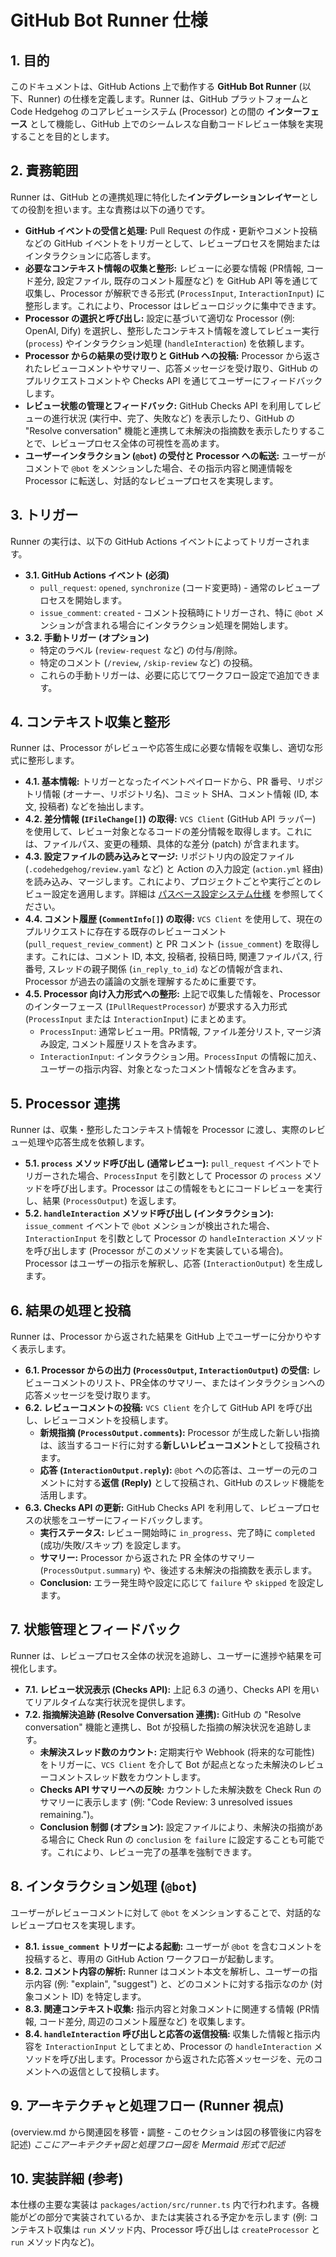 # GitHub Bot Runner 仕様

## 1. 目的

このドキュメントは、GitHub Actions 上で動作する **GitHub Bot Runner** (以下、Runner) の仕様を定義します。Runner は、GitHub プラットフォームと Code Hedgehog のコアレビューシステム (Processor) との間の **インターフェース** として機能し、GitHub 上でのシームレスな自動コードレビュー体験を実現することを目的とします。

## 2. 責務範囲

Runner は、GitHub との連携処理に特化した**インテグレーションレイヤー**としての役割を担います。主な責務は以下の通りです。

-   **GitHub イベントの受信と処理:** Pull Request の作成・更新やコメント投稿などの GitHub イベントをトリガーとして、レビュープロセスを開始またはインタラクションに応答します。
-   **必要なコンテキスト情報の収集と整形:** レビューに必要な情報 (PR情報, コード差分, 設定ファイル, 既存のコメント履歴など) を GitHub API 等を通じて収集し、Processor が解釈できる形式 (`ProcessInput`, `InteractionInput`) に整形します。これにより、Processor はレビューロジックに集中できます。
-   **Processor の選択と呼び出し:** 設定に基づいて適切な Processor (例: OpenAI, Dify) を選択し、整形したコンテキスト情報を渡してレビュー実行 (`process`) やインタラクション処理 (`handleInteraction`) を依頼します。
-   **Processor からの結果の受け取りと GitHub への投稿:** Processor から返されたレビューコメントやサマリー、応答メッセージを受け取り、GitHub のプルリクエストコメントや Checks API を通じてユーザーにフィードバックします。
-   **レビュー状態の管理とフィードバック:** GitHub Checks API を利用してレビューの進行状況 (実行中、完了、失敗など) を表示したり、GitHub の "Resolve conversation" 機能と連携して未解決の指摘数を表示したりすることで、レビュープロセス全体の可視性を高めます。
-   **ユーザーインタラクション (`@bot`) の受付と Processor への転送:** ユーザーがコメントで `@bot` をメンションした場合、その指示内容と関連情報を Processor に転送し、対話的なレビュープロセスを実現します。

## 3. トリガー

Runner の実行は、以下の GitHub Actions イベントによってトリガーされます。

-   **3.1. GitHub Actions イベント (必須)**
    -   `pull_request`: `opened`, `synchronize` (コード変更時) - 通常のレビュープロセスを開始します。
    -   `issue_comment`: `created` - コメント投稿時にトリガーされ、特に `@bot` メンションが含まれる場合にインタラクション処理を開始します。
-   **3.2. 手動トリガー (オプション)**
    -   特定のラベル (`review-request` など) の付与/削除。
    -   特定のコメント (`/review`, `/skip-review` など) の投稿。
    -   これらの手動トリガーは、必要に応じてワークフロー設定で追加できます。

## 4. コンテキスト収集と整形

Runner は、Processor がレビューや応答生成に必要な情報を収集し、適切な形式に整形します。

-   **4.1. 基本情報:** トリガーとなったイベントペイロードから、PR 番号、リポジトリ情報 (オーナー、リポジトリ名)、コミット SHA、コメント情報 (ID, 本文, 投稿者) などを抽出します。
-   **4.2. 差分情報 (`IFileChange[]`) の取得:** `VCS Client` (GitHub API ラッパー) を使用して、レビュー対象となるコードの差分情報を取得します。これには、ファイルパス、変更の種類、具体的な差分 (patch) が含まれます。
-   **4.3. 設定ファイルの読み込みとマージ:** リポジトリ内の設定ファイル (`.codehedgehog/review.yaml` など) と Action の入力設定 (`action.yml` 経由) を読み込み、マージします。これにより、プロジェクトごとや実行ごとのレビュー設定を適用します。詳細は [パスベース設定システム仕様](../02.core/path-based-config.md) を参照してください。
-   **4.4. コメント履歴 (`CommentInfo[]`) の取得:** `VCS Client` を使用して、現在のプルリクエストに存在する既存のレビューコメント (`pull_request_review_comment`) と PR コメント (`issue_comment`) を取得します。これには、コメント ID, 本文, 投稿者, 投稿日時, 関連ファイルパス, 行番号, スレッドの親子関係 (`in_reply_to_id`) などの情報が含まれ、Processor が過去の議論の文脈を理解するために重要です。
-   **4.5. Processor 向け入力形式への整形:** 上記で収集した情報を、Processor のインターフェース (`IPullRequestProcessor`) が要求する入力形式 (`ProcessInput` または `InteractionInput`) にまとめます。
    -   `ProcessInput`: 通常レビュー用。PR情報, ファイル差分リスト, マージ済み設定, コメント履歴リストを含みます。
    -   `InteractionInput`: インタラクション用。`ProcessInput` の情報に加え、ユーザーの指示内容、対象となったコメント情報などを含みます。

## 5. Processor 連携

Runner は、収集・整形したコンテキスト情報を Processor に渡し、実際のレビュー処理や応答生成を依頼します。

-   **5.1. `process` メソッド呼び出し (通常レビュー):** `pull_request` イベントでトリガーされた場合、`ProcessInput` を引数として Processor の `process` メソッドを呼び出します。Processor はこの情報をもとにコードレビューを実行し、結果 (`ProcessOutput`) を返します。
-   **5.2. `handleInteraction` メソッド呼び出し (インタラクション):** `issue_comment` イベントで `@bot` メンションが検出された場合、`InteractionInput` を引数として Processor の `handleInteraction` メソッドを呼び出します (Processor がこのメソッドを実装している場合)。Processor はユーザーの指示を解釈し、応答 (`InteractionOutput`) を生成します。

## 6. 結果の処理と投稿

Runner は、Processor から返された結果を GitHub 上でユーザーに分かりやすく表示します。

-   **6.1. Processor からの出力 (`ProcessOutput`, `InteractionOutput`) の受信:** レビューコメントのリスト、PR全体のサマリー、またはインタラクションへの応答メッセージを受け取ります。
-   **6.2. レビューコメントの投稿:** `VCS Client` を介して GitHub API を呼び出し、レビューコメントを投稿します。
    -   **新規指摘 (`ProcessOutput.comments`):** Processor が生成した新しい指摘は、該当するコード行に対する**新しいレビューコメント**として投稿されます。
    -   **応答 (`InteractionOutput.reply`):** `@bot` への応答は、ユーザーの元のコメントに対する**返信 (Reply)** として投稿され、GitHub のスレッド機能を活用します。
-   **6.3. Checks API の更新:** GitHub Checks API を利用して、レビュープロセスの状態をユーザーにフィードバックします。
    -   **実行ステータス:** レビュー開始時に `in_progress`、完了時に `completed` (成功/失敗/スキップ) を設定します。
    -   **サマリー:** Processor から返された PR 全体のサマリー (`ProcessOutput.summary`) や、後述する未解決の指摘数を表示します。
    -   **Conclusion:** エラー発生時や設定に応じて `failure` や `skipped` を設定します。

## 7. 状態管理とフィードバック

Runner は、レビュープロセス全体の状況を追跡し、ユーザーに進捗や結果を可視化します。

-   **7.1. レビュー状況表示 (Checks API):** 上記 6.3 の通り、Checks API を用いてリアルタイムな実行状況を提供します。
-   **7.2. 指摘解決追跡 (Resolve Conversation 連携):** GitHub の "Resolve conversation" 機能と連携し、Bot が投稿した指摘の解決状況を追跡します。
    -   **未解決スレッド数のカウント:** 定期実行や Webhook (将来的な可能性) をトリガーに、`VCS Client` を介して Bot が起点となった未解決のレビューコメントスレッド数をカウントします。
    -   **Checks API サマリーへの反映:** カウントした未解決数を Check Run のサマリーに表示します (例: "Code Review: 3 unresolved issues remaining.")。
    -   **Conclusion 制御 (オプション):** 設定ファイルにより、未解決の指摘がある場合に Check Run の `conclusion` を `failure` に設定することも可能です。これにより、レビュー完了の基準を強制できます。

## 8. インタラクション処理 (`@bot`)

ユーザーがレビューコメントに対して `@bot` をメンションすることで、対話的なレビュープロセスを実現します。

-   **8.1. `issue_comment` トリガーによる起動:** ユーザーが `@bot` を含むコメントを投稿すると、専用の GitHub Action ワークフローが起動します。
-   **8.2. コメント内容の解析:** Runner はコメント本文を解析し、ユーザーの指示内容 (例: "explain", "suggest") と、どのコメントに対する指示なのか (対象コメント ID) を特定します。
-   **8.3. 関連コンテキスト収集:** 指示内容と対象コメントに関連する情報 (PR情報, コード差分, 周辺のコメント履歴など) を収集します。
-   **8.4. `handleInteraction` 呼び出しと応答の返信投稿:** 収集した情報と指示内容を `InteractionInput` としてまとめ、Processor の `handleInteraction` メソッドを呼び出します。Processor から返された応答メッセージを、元のコメントへの返信として投稿します。

## 9. アーキテクチャと処理フロー (Runner 視点)

(overview.md から関連図を移管・調整 - このセクションは図の移管後に内容を記述)
*ここにアーキテクチャ図と処理フロー図を Mermaid 形式で記述*

## 10. 実装詳細 (参考)

本仕様の主要な実装は `packages/action/src/runner.ts` 内で行われます。各機能がどの部分で実装されているか、または実装される予定かを示します (例: コンテキスト収集は `run` メソッド内、Processor 呼び出しは `createProcessor` と `run` メソッド内など)。